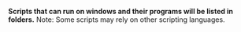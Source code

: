 **Scripts that can run on windows and their programs will be listed in folders.**
Note: Some scripts may rely on other scripting languages.